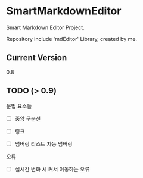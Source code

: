 # SmartMarkdownEditor

Smart Markdown Editor Project.

Repository include 'mdEditor' Library, created by me.

## Current Version

0.8

## TODO (> 0.9)

문법 요소들

- [ ] 중앙 구분선

- [ ] 링크

- [ ] 넘버링 리스트 자동 넘버링

오류

- [ ] 실시간 변화 시 커서 이동하는 오류
